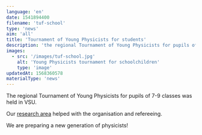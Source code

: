 ```yaml
---
language: 'en'
date: 1541894400
filename: 'tuf-school'
type: 'news'
aim: 'all'
title: 'Tournament of Young Physicists for students'
description: 'the regional Tournament of Young Physicists for pupils of 7-9 classes was held in VSU...'
images:
  - src: '/images/tuf-school.jpg'
    alt: 'Young Physicists tournament for schoolchildren'
    type: 'image'
updatedAt: 1568360578
materialType: 'news'
---
```

The regional Tournament of Young Physicists for pupils of 7-9 classes was held in VSU.

Our [research area](https://vk.com/rubicon_vsu) helped with the organisation and refereeing.

We are preparing a new generation of physicists!
